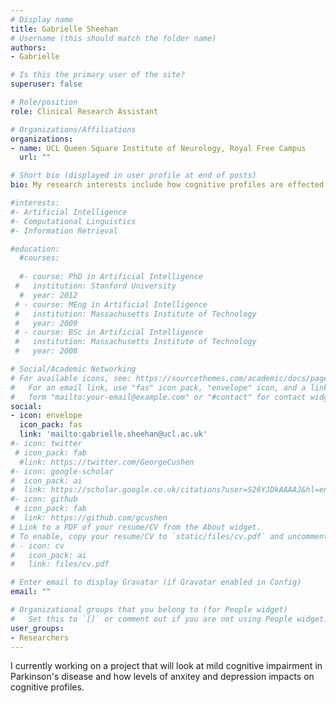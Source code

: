 ```yaml
---
# Display name
title: Gabrielle Sheehan
# Username (this should match the folder name)
authors:
- Gabrielle 

# Is this the primary user of the site?
superuser: false

# Role/position
role: Clinical Research Assistant 

# Organizations/Affiliations
organizations:
- name: UCL Queen Square Institute of Neurology, Royal Free Campus
  url: ""

# Short bio (displayed in user profile at end of posts)
bio: My research interests include how cognitive profiles are effected in Parkinson's diease and how anxitey interact with it. 

#interests:
#- Artificial Intelligence
#- Computational Linguistics
#- Information Retrieval

#education:
  #courses:
  
  #- course: PhD in Artificial Intelligence
 #   institution: Stanford University
  #  year: 2012
 # - course: MEng in Artificial Intelligence
 #   institution: Massachusetts Institute of Technology
 #   year: 2009
 # - course: BSc in Artificial Intelligence
 #   institution: Massachusetts Institute of Technology
 #   year: 2008

# Social/Academic Networking
# For available icons, see: https://sourcethemes.com/academic/docs/page-builder/#icons
#   For an email link, use "fas" icon pack, "envelope" icon, and a link in the
#   form "mailto:your-email@example.com" or "#contact" for contact widget.
social:
- icon: envelope
  icon_pack: fas
  link: 'mailto:gabrielle.sheehan@ucl.ac.uk'
#- icon: twitter
 # icon_pack: fab
  #link: https://twitter.com/GeorgeCushen
#- icon: google-scholar
#  icon_pack: ai
#  link: https://scholar.google.co.uk/citations?user=S26YJDkAAAAJ&hl=en
#- icon: github
 # icon_pack: fab
#  link: https://github.com/gcushen
# Link to a PDF of your resume/CV from the About widget.
# To enable, copy your resume/CV to `static/files/cv.pdf` and uncomment the lines below.
# - icon: cv
#   icon_pack: ai
#   link: files/cv.pdf

# Enter email to display Gravatar (if Gravatar enabled in Config)
email: ""

# Organizational groups that you belong to (for People widget)
#   Set this to `[]` or comment out if you are not using People widget.
user_groups:
- Researchers
---
```


I currently working on a project that will look at mild cognitive impairment in Parkinson's disease and how levels of anxitey and depression impacts on cognitive profiles. 

